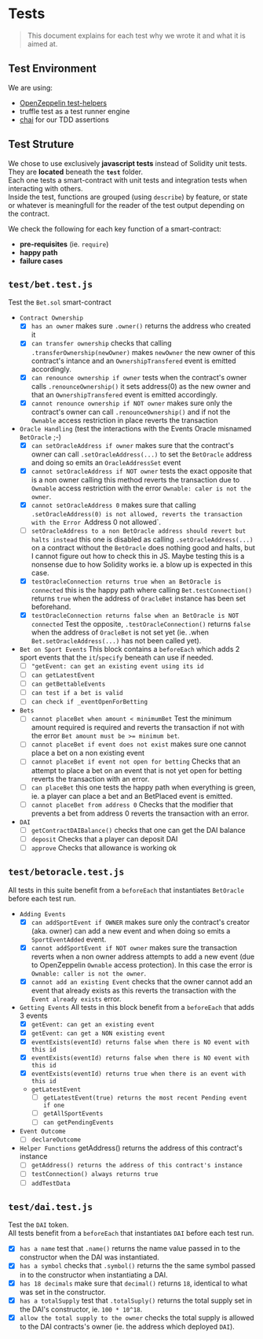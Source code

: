 # Tests

> This document explains for each test why we wrote it and  what it is aimed at.

## Test Environment

We are using:
- [OpenZeppelin test-helpers](https://docs.openzeppelin.com/test-helpers)
- truffle test as a test runner engine
- [chai](https://www.npmjs.com/package/chai) for our TDD assertions


## Test Struture

We chose to use exclusively **javascript tests** instead of Solidity unit tests.  
They are **located** beneath the **`test`** folder.  
Each one tests a smart-contract with unit tests and integration tests when interacting with others.  
Inside the test, functions are grouped (using `describe`) by feature, or state or whatever is meaningfull for the reader of the test output depending on the contract.

We check the following for each key function of a smart-contract:
- **pre-requisites** (ie. `require`)
- **happy path**
- **failure cases**

## `test/bet.test.js`

Test the `Bet.sol` smart-contract 
- `Contract Ownership`
    - [x] `has an owner` makes sure `.owner()` returns the address who created it
    - [x] `can transfer ownership` checks that calling `.transferOwnership(newOwner)` makes  `newOwner` the new owner of this contract's intance and an `OwnershipTransfered` event is emitted accordingly.
    - [x] `can renounce ownership if owner` tests when the contract's owner  calls `.renounceOwnership()` it sets address(0) as the new owner and that an `OwnershipTransfered` event is emitted accordingly.
   - [x] `cannot renounce ownership if NOT owner` makes sure only the contract's owner can call `.renounceOwnership()` and if not the `Ownable` access restriction in place reverts the transaction
- `Oracle Handling` (test the interactions with the Events Oracle misnamed `BetOracle` ;-)
    - [x] `can setOracleAddress if owner` makes sure that the contract's owner can call `.setOracleAddress(...)` to set the `BetOracle` address and doing so emits an `OracleAddressSet` event  
    - [x] `cannot setOracleAddress if NOT owner` tests the exact opposite that is a non owner calling this method reverts the transaction due to `Ownable` access restriction with the error `Ownable: caler is not the owner`.
    - [x] `cannot setOracleAddress 0` makes sure that calling `.setOracleAddress(0) is not allowed, reverts the transaction with the Error `Address 0 not allowed`.
    - [ ] `setOracleAddress to a non BetOracle address should revert but halts instead` this one is disabled as calling `.setOracleAddress(...)` on a contract without the `BetOracle` does nothing good and halts, but I cannot figure out how to check this in JS. Maybe testing this is a nonsense due to how Solidity works ie. a blow up is expected in this case.
    - [x] `testOracleConnection returns true when an BetOracle is connected` this is the happy path where calling `Bet.testConnection()` returns `true` when the address of `OracleBet` instance has been set beforehand.
    - [x] `testOracleConnection returns false when an BetOracle is NOT connected` Test the opposite, `.testOracleConnection()` returns `false` when the address of `OracleBet` is not set yet (ie. .when `Bet.setOracleAddress(...)` has not been called yet).
- `Bet on Sport Events` This block contains a `beforeEach` which adds 2 sport events that the `it`/`specify` beneath can use if needed.
    - [ ] `"getEvent: can get an existing event using its id`
    - [ ] `can getLatestEvent`
    - [ ] `can getBettableEvents`
    - [ ] `can test if a bet is valid`
    - [ ] `can check if _eventOpenForBetting`
- `Bets`
    - [ ] `cannot placeBet when amount < minimumBet` Test the minimum amount required is required and reverts the transaction if not with the error `Bet amount must be >= minimum bet`.
    - [ ] `cannot placeBet if event does not exist` makes sure one cannot place a bet on a non existing event
    - [ ] `cannot placeBet if event not open for betting` Checks that an attempt to place a bet on an event that is not yet open for betting reverts the transaction with an error.
    - [ ] `can placeBet` this one tests the happy path when everything is green, ie. a player can place a bet and an BetPlaced event is emitted.
    - [ ] `cannot placeBet from address 0` Checks that the modifier that prevents a bet from address 0 reverts the transaction with an error.
- `DAI`
    - [ ] `getContractDAIBalance()` checks that one can get the DAI balance
    - [ ] `deposit` Checks that a player can deposit DAI
    - [ ] `approve` Checks that allowance is working ok

## `test/betoracle.test.js`
All tests in this suite benefit from a `beforeEach` that instantiates  `BetOracle` before each test run.

- `Adding Events`
    - [x] `can addSportEvent if OWNER` makes sure only the contract's creator (aka. owner) can add a new event and when doing so emits a `SportEventAdded` event.
    - [x] `cannot addSportEvent if NOT owner` makes sure the transaction reverts when a non owner address attempts to add a new event (due to OpenZeppelin `Ownable` access protection). In this case the error is `Ownable: caller is not the owner`.
    - [x] `cannot add an existing Event` checks that the owner cannot add an event that already exists as this reverts the transaction with the `Event already exists` error.
- `Getting Events` All tests in this block benefit from a `beforeEach` that adds 3 events 
    - [x] `getEvent: can get an existing event`
    - [x] `getEvent: can get a NON existing event`
    - [x] `eventExists(eventId) returns false when there is NO event with this id`
    - [x] `eventExists(eventId) returns false when there is NO event with this id`
    - [x] `eventExists(eventId) returns true when there is an event with this id`
    - `getLatestEvent`
        - [ ] `getLatestEvent(true) returns the most recent Pending event if one`
        - [ ] `getAllSportEvents`
        - [ ] `can getPendingEvents`
- `Event Outcome`
    - [ ] `declareOutcome`
- `Helper Functions`
getAddress() returns the address of this contract's instance
    - [ ] `getAddress() returns the address of this contract's instance`
    - [ ] `testConnection() always returns true`
    - [ ] `addTestData`

## `test/dai.test.js`

Test the `DAI` token.  
All tests benefit from a `beforeEach` that instantiates  `DAI` before each test run.

- [x] `has a name` test that `.name()` returns the name value passed in to the constructor when the DAI was instantiated.
- [x] `has a symbol` checks that `.symbol()` returns the the same symbol passed in to the constructor when instantiating a DAI.
- [x] `has 18 decimals` make sure that `decimal()` returns `18`, identical to what was set in the constructor.
- [x] `has a totalSupply` test that `.totalSuply()` returns the total supply set in the DAI's constructor, ie. `100 * 10^18`.
- [x] `allow the total supply to the owner` checks the total supply is allowed to the DAI contracts's owner (ie. the address which deployed `DAI`).

